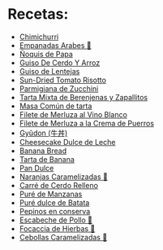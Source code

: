 # Recetas:

 * [Chimichurri](recetas/chimichurri.md)
 * [Empanadas Arabes :memo:](recetas/empanadas-arabes.md)
 * [Ñoquis de Papa](recetas/gnocchi-papa.md)
 * [Guiso De Cerdo Y Arroz](recetas/guiso-cerdo-arroz.md)
 * [Guiso de Lentejas](recetas/guiso-lentejas.md)
 * [Sun-Dried Tomato Risotto](recetas/tomato-risotto.md)
 * [Parmigiana de Zucchini](recetas/parmigiana-zucchini.md)
 * [Tarta Mixta de Berenjenas y Zapallitos](recetas/tarta-berenjena-zapallito.md)
 * [Masa Común de tarta](recetas/tarta-masa.md)
 * [Filete de Merluza al Vino Blanco](recetas/filete-merluza-vino-blanco.md)
 * [Filete de Merluza a la Crema de Puerros](recetas/filete-merluza-vino-blanco.md)
 * [Gyûdon (牛丼)](recetas/gyudon.md)
 * [Cheesecake Dulce de Leche](recetas/cheesecacke-ddl.md)
 * [Banana Bread](recetas/banana-bread.md)
 * [Tarta de Banana](recetas/tarta-banana.md)
 * [Pan Dulce](recetas/pan-dulce.md)
 * [Naranjas Caramelizadas :memo:](recetas/naranja-caramelizada.md)
 * [Carré de Cerdo Relleno](recetas/carre-relleno.md)
 * [Puré de Manzanas](recetas/pure-manzana.md)
 * [Puré dulce de Batata](recetas/pure-batata.md)
 * [Pepinos en conserva](recetas/pepinos-conserva.md)
 * [Escabeche de Pollo :memo:]()
 * [Focaccia de Hierbas :memo:]()
 * [Cebollas Caramelizadas :memo:]()
